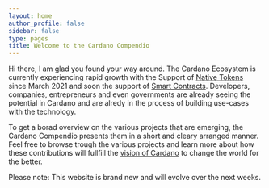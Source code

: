 ```yaml
---
layout: home
author_profile: false
sidebar: false
type: pages
title: Welcome to the Cardano Compendio
---
```

Hi there, I am glad you found your way around. The Cardano Ecosystem is currently experiencing rapid growth with the Support of <a href="https://docs.cardano.org/en/latest/native-tokens/learn-about-native-tokens.html" target="_blank">Native Tokens</a> since March 2021 and soon the support of <a href="https://www.youtube.com/watch?v=OR72La6eQe4" target="_blank">Smart Contracts</a>. Developers, companies, entrepreneurs and even governments are already seeing the potential in Cardano and are alredy in the process of building use-cases with the technology.

To get a borad overview on the various projects that are emerging, the Cardano Compendio presents them in a short and cleary arranged manner. Feel free to browse trough the various projects and learn more about how these contributions will fullfill the <a href="https://cardano.org/">vision of Cardano</a> to change the world for the better.

Please note: This website is brand new and will evolve over the next weeks.
